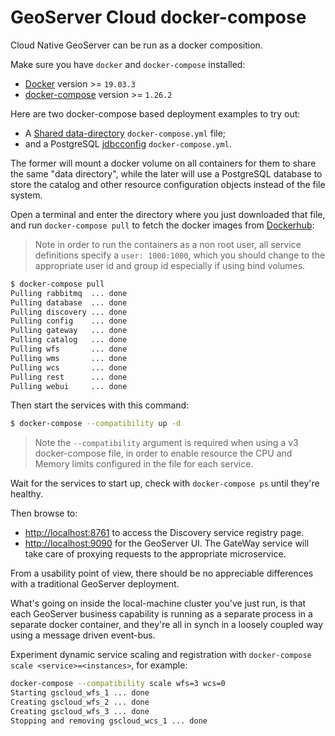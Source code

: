 # GeoServer Cloud docker-compose

Cloud Native GeoServer can be run as a docker composition.

Make sure you have `docker` and `docker-compose` installed:

 * [Docker](https://docs.docker.com/engine/install/) version >= `19.03.3`
 * [docker-compose](https://docs.docker.com/compose/) version >= `1.26.2`

Here are two docker-compose based deployment examples to try out:

  * A [Shared data-directory](stable/shared_datadir/docker-compose.yml) `docker-compose.yml` file;
  * and a PostgreSQL [jdbcconfig](jdbcconfig/docker-compose.yml) `docker-compose.yml`.

The former will mount a docker volume on all containers for them to share the same "data directory",
while the later will use a PostgreSQL database to store the catalog and other resource configuration
objects instead of the file system.

Open a terminal and enter the directory where you just downloaded that file, 
and run `docker-compose pull` to fetch the docker images from 
[Dockerhub](https://hub.docker.com/u/geoservercloud/):

> Note in order to run the containers as a non root user, all service definitions specify a `user: 1000:1000`,
> which you should change to the appropriate user id and group id especially if using bind volumes.

```bash
$ docker-compose pull
Pulling rabbitmq  ... done
Pulling database  ... done
Pulling discovery ... done
Pulling config    ... done
Pulling gateway   ... done
Pulling catalog   ... done
Pulling wfs       ... done
Pulling wms       ... done
Pulling wcs       ... done
Pulling rest      ... done
Pulling webui     ... done
```

Then start the services with this command:

```bash
$ docker-compose --compatibility up -d
```

> Note the `--compatibility` argument is required when using a v3 docker-compose file, 
> in order to enable resource the CPU and Memory limits configured in the file for each service.

Wait for the services to start up, check with `docker-compose ps` until they're healthy.

Then browse to:

- [http://localhost:8761](http://localhost:8761/) to access the Discovery service registry page.
- [http://localhost:9090](http://localhost:9090/) for the GeoServer UI. The GateWay service 
  will take care of proxying requests to the appropriate microservice.

From a usability point of view, there should be no appreciable differences with a traditional GeoServer deployment.

What's going on inside the local-machine cluster you've just run, is that each GeoServer business
capability is running as a separate process in a separate docker container, and they're all in synch
in a loosely coupled way using a message driven event-bus.

Experiment dynamic service scaling and registration with
`docker-compose scale <service>=<instances>`, for example:

```bash
docker-compose --compatibility scale wfs=3 wcs=0
Starting gscloud_wfs_1 ... done
Creating gscloud_wfs_2 ... done
Creating gscloud_wfs_3 ... done
Stopping and removing gscloud_wcs_1 ... done
```
